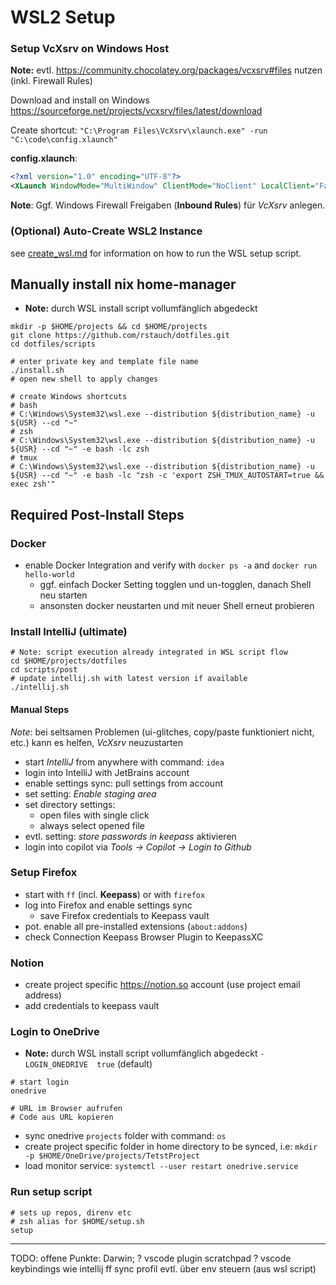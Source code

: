 # WSL2 Setup

### Setup VcXsrv on Windows Host
**Note:** evtl. https://community.chocolatey.org/packages/vcxsrv#files nutzen (inkl. Firewall Rules)

Download and install on Windows https://sourceforge.net/projects/vcxsrv/files/latest/download

Create shortcut: `"C:\Program Files\VcXsrv\xlaunch.exe" -run "C:\code\config.xlaunch"`

**config.xlaunch**:
```xml
<?xml version="1.0" encoding="UTF-8"?>
<XLaunch WindowMode="MultiWindow" ClientMode="NoClient" LocalClient="False" Display="-1" LocalProgram="xcalc" RemoteProgram="xterm" RemotePassword="" PrivateKey="" RemoteHost="" RemoteUser="" XDMCPHost="" XDMCPBroadcast="False" XDMCPIndirect="False" Clipboard="True" ClipboardPrimary="False" ExtraParams="" Wgl="False" DisableAC="True" XDMCPTerminate="False"/>
```
**Note**: Ggf. Windows Firewall Freigaben (**Inbound Rules**) für *VcXsrv* anlegen.

### (Optional) Auto-Create WSL2 Instance
see [create_wsl.md](../../wsl/create_wsl_dist.md) for information on how to run the WSL setup script.

## Manually install nix home-manager
- **Note:** durch WSL install script vollumfänglich abgedeckt
```shell
mkdir -p $HOME/projects && cd $HOME/projects
git clone https://github.com/rstauch/dotfiles.git
cd dotfiles/scripts

# enter private key and template file name
./install.sh
# open new shell to apply changes

# create Windows shortcuts
# bash
# C:\Windows\System32\wsl.exe --distribution ${distribution_name} -u ${USR} --cd "~"
# zsh
# C:\Windows\System32\wsl.exe --distribution ${distribution_name} -u ${USR} --cd "~" -e bash -lc zsh
# tmux
# C:\Windows\System32\wsl.exe --distribution ${distribution_name} -u ${USR} --cd "~" -e bash -lc "zsh -c 'export ZSH_TMUX_AUTOSTART=true && exec zsh'"
```

## Required Post-Install Steps

### Docker
- enable Docker Integration and verify with `docker ps -a` and `docker run hello-world`
  - ggf. einfach Docker Setting togglen und un-togglen, danach Shell neu starten
  - ansonsten docker neustarten und mit neuer Shell erneut probieren

### Install IntelliJ (ultimate)
```shell
# Note: script execution already integrated in WSL script flow
cd $HOME/projects/dotfiles
cd scripts/post
# update intellij.sh with latest version if available
./intellij.sh
```
#### Manual Steps
*Note*: bei seltsamen Problemen (ui-glitches, copy/paste funktioniert nicht, etc.) kann es helfen, *VcXsrv* neuzustarten
- start *IntelliJ* from anywhere with command: `idea`
- login into IntelliJ with JetBrains account
- enable settings sync: pull settings from account
- set setting: *Enable staging area*
- set directory settings: 
  - open files with single click
  - always select opened file
- evtl. setting: *store passwords in keepass* aktivieren
- login into copilot via *Tools -> Copilot -> Login to Github*

### Setup Firefox
- start with `ff` (incl. **Keepass**) or with `firefox`
- log into Firefox and enable settings sync
  - save Firefox credentials to Keepass vault
- pot. enable all pre-installed extensions (`about:addons`)
- check Connection Keepass Browser Plugin to KeepassXC

### Notion
- create project specific https://notion.so account (use project email address) 
- add credentials to keepass vault


### Login to OneDrive
- **Note:** durch WSL install script vollumfänglich abgedeckt `-LOGIN_ONEDRIVE  true` (default)

```shell
# start login
onedrive 

# URL im Browser aufrufen
# Code aus URL kopieren
```
- sync onedrive `projects` folder with command: `os`
- create project specific folder in home directory to be synced, i.e: `mkdir -p $HOME/OneDrive/projects/TetstProject`
- load monitor service: `systemctl --user restart onedrive.service`

### Run setup script
```shell
# sets up repos, direnv etc
# zsh alias for $HOME/setup.sh
setup
```

---

TODO: offene Punkte:
Darwin;
? vscode plugin scratchpad
? vscode keybindings wie intellij
ff sync profil evtl. über env steuern (aus wsl script)
